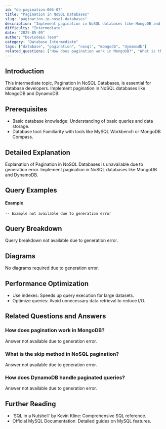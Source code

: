 ```yaml
---
id: "db-pagination-006-07"
title: "Pagination in NoSQL Databases"
slug: "pagination-in-nosql-databases"
description: "Implement pagination in NoSQL databases like MongoDB and DynamoDB."
difficulty: "Intermediate"
date: "2025-05-09"
author: "DevCodeEx Team"
category: "Database Intermediate"
tags: ["database", "pagination", "nosql", "mongodb", "dynamodb"]
related_questions: ["How does pagination work in MongoDB?", "What is the skip method in NoSQL pagination?", "How does DynamoDB handle paginated queries?"]
---
```


## Introduction

This intermediate topic, Pagination in NoSQL Databases, is essential for database developers. Implement pagination in NoSQL databases like MongoDB and DynamoDB.

## Prerequisites

- Basic database knowledge: Understanding of basic queries and data storage.
- Database tool: Familiarity with tools like MySQL Workbench or MongoDB Compass.

## Detailed Explanation

Explanation of Pagination in NoSQL Databases is unavailable due to generation error. Implement pagination in NoSQL databases like MongoDB and DynamoDB.

## Query Examples

#### Example
```nosql
-- Example not available due to generation error
```

## Query Breakdown

Query breakdown not available due to generation error.

## Diagrams

No diagrams required due to generation error.

## Performance Optimization

- Use indexes: Speeds up query execution for large datasets.
- Optimize queries: Avoid unnecessary data retrieval to reduce I/O.

## Related Questions and Answers

### How does pagination work in MongoDB?

Answer not available due to generation error.

### What is the skip method in NoSQL pagination?

Answer not available due to generation error.

### How does DynamoDB handle paginated queries?

Answer not available due to generation error.

## Further Reading

- 'SQL in a Nutshell' by Kevin Kline: Comprehensive SQL reference.
- Official MySQL Documentation: Detailed guides on MySQL features.